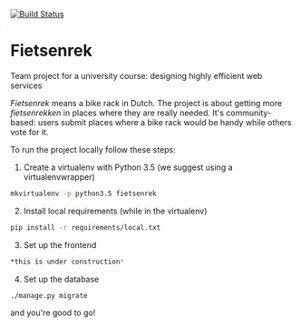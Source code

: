[![Build Status](https://travis-ci.org/martarozek/jnp3.svg?branch=master)](https://travis-ci.org/martarozek/jnp3)

# Fietsenrek
Team project for a university course: designing highly efficient web services

_Fietsenrek_ means a bike rack in Dutch. The project is about getting
more _fietsenrekken_ in places where they are really needed. 
It's community-based: users submit places where a bike rack would be
handy while others vote for it.

To run the project locally follow these steps:

1. Create a virtualenv with Python 3.5 (we suggest using a virtualenvwrapper)
```bash
mkvirtualenv -p python3.5 fietsenrek
```
2. Install local requirements (while in the virtualenv)
```bash
pip install -r requirements/local.txt
```
3. Set up the frontend
```bash
*this is under construction*
```
4. Set up the database
```bash
./manage.py migrate
```

and you're good to go!
